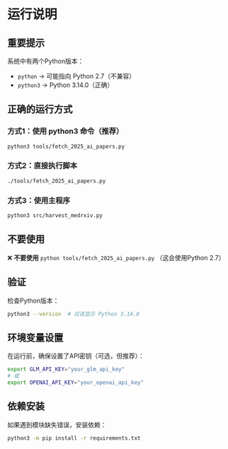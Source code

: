 # 运行说明

## 重要提示

系统中有两个Python版本：
- `python` → 可能指向 Python 2.7（不兼容）
- `python3` → Python 3.14.0（正确）

## 正确的运行方式

### 方式1：使用 python3 命令（推荐）

```bash
python3 tools/fetch_2025_ai_papers.py
```

### 方式2：直接执行脚本

```bash
./tools/fetch_2025_ai_papers.py
```

### 方式3：使用主程序

```bash
python3 src/harvest_medrxiv.py
```

## 不要使用

❌ **不要使用** `python tools/fetch_2025_ai_papers.py` （这会使用Python 2.7）

## 验证

检查Python版本：
```bash
python3 --version  # 应该显示 Python 3.14.0
```

## 环境变量设置

在运行前，确保设置了API密钥（可选，但推荐）：

```bash
export GLM_API_KEY="your_glm_api_key"
# 或
export OPENAI_API_KEY="your_openai_api_key"
```

## 依赖安装

如果遇到模块缺失错误，安装依赖：

```bash
python3 -m pip install -r requirements.txt
```

